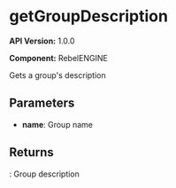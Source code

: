 # getGroupDescription

**API Version:** 1.0.0

**Component:** RebelENGINE

Gets a group's description

## Parameters

- **name**: Group name

## Returns

: Group description

